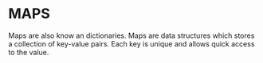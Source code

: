 
# MAPS

Maps are also know an dictionaries.
Maps are data structures which stores a collection of key-value pairs.
Each key is unique and allows quick access to the value.


